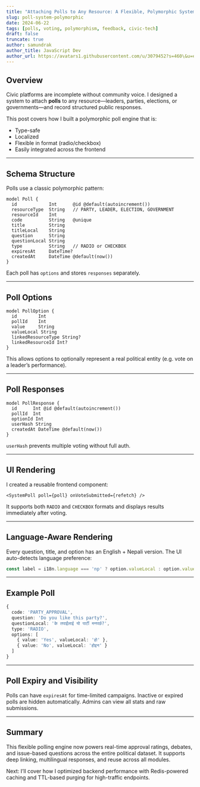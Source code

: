 ```yaml
---
title: "Attaching Polls to Any Resource: A Flexible, Polymorphic System"
slug: poll-system-polymorphic
date: 2024-06-22
tags: [polls, voting, polymorphism, feedback, civic-tech]
draft: false
truncate: true
author: samundrak
author_title: JavaScript Dev
author_url: https://avatars1.githubusercontent.com/u/3079452?s=460\&u=e5bd48488cb71b665ea5403192c6b8a963644a08\&v=4
---
```


## Overview

Civic platforms are incomplete without community voice. I designed a system to attach **polls** to any resource—leaders, parties, elections, or governments—and record structured public responses.

This post covers how I built a polymorphic poll engine that is:

* Type-safe
* Localized
* Flexible in format (radio/checkbox)
* Easily integrated across the frontend

---

## Schema Structure
<!-- truncate    -->

Polls use a classic polymorphic pattern:

```prisma
model Poll {
  id            Int      @id @default(autoincrement())
  resourceType  String   // PARTY, LEADER, ELECTION, GOVERNMENT
  resourceId    Int
  code          String   @unique
  title         String
  titleLocal    String
  question      String
  questionLocal String
  type          String   // RADIO or CHECKBOX
  expiresAt     DateTime?
  createdAt     DateTime @default(now())
}
```

Each poll has `options` and stores `responses` separately.

---

## Poll Options

```prisma
model PollOption {
  id        Int
  pollId    Int
  value     String
  valueLocal String
  linkedResourceType String?
  linkedResourceId Int?
}
```

This allows options to optionally represent a real political entity (e.g. vote on a leader’s performance).

---

## Poll Responses

```prisma
model PollResponse {
  id      Int @id @default(autoincrement())
  pollId  Int
  optionId Int
  userHash String
  createdAt DateTime @default(now())
}
```

`userHash` prevents multiple voting without full auth.

---

## UI Rendering

I created a reusable frontend component:

```tsx
<SystemPoll poll={poll} onVoteSubmitted={refetch} />
```

It supports both `RADIO` and `CHECKBOX` formats and displays results immediately after voting.

---

## Language-Aware Rendering

Every question, title, and option has an English + Nepali version. The UI auto-detects language preference:

```ts
const label = i18n.language === 'np' ? option.valueLocal : option.value;
```

---

## Example Poll

```ts
{
  code: 'PARTY_APPROVAL',
  question: 'Do you like this party?',
  questionLocal: 'के तपाईंलाई यो पार्टी मनपर्छ?',
  type: 'RADIO',
  options: [
    { value: 'Yes', valueLocal: 'हो' },
    { value: 'No', valueLocal: 'होइन' }
  ]
}
```

---

## Poll Expiry and Visibility

Polls can have `expiresAt` for time-limited campaigns. Inactive or expired polls are hidden automatically. Admins can view all stats and raw submissions.

---

## Summary

This flexible polling engine now powers real-time approval ratings, debates, and issue-based questions across the entire political dataset. It supports deep linking, multilingual responses, and reuse across all modules.

Next: I’ll cover how I optimized backend performance with Redis-powered caching and TTL-based purging for high-traffic endpoints.
